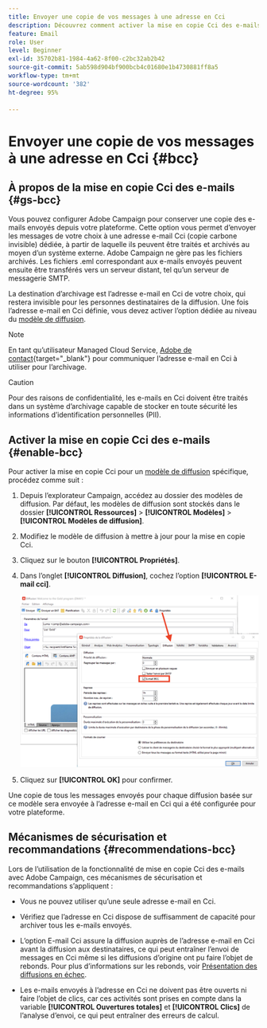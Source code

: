 ```yaml
---
title: Envoyer une copie de vos messages à une adresse en Cci
description: Découvrez comment activer la mise en copie Cci des e-mails dans Adobe Campaign
feature: Email
role: User
level: Beginner
exl-id: 35702b81-1984-4a62-8f00-c2bc32ab2b42
source-git-commit: 5ab598d904bf900bcb4c01680e1b4730881ff8a5
workflow-type: tm+mt
source-wordcount: '382'
ht-degree: 95%

---
```


# Envoyer une copie de vos messages à une adresse en Cci {#bcc}

<!--
>[!NOTE]
>
>This capability is available starting Campaign v8.3. To check your version, refer to [this section](../start/compatibility-matrix.md#how-to-check-your-campaign-version-and-buildversion)-->

## À propos de la mise en copie Cci des e-mails {#gs-bcc}

Vous pouvez configurer Adobe Campaign pour conserver une copie des e-mails envoyés depuis votre plateforme. Cette option vous permet d’envoyer les messages de votre choix à une adresse e-mail Cci (copie carbone invisible) dédiée, à partir de laquelle ils peuvent être traités et archivés au moyen d’un système externe.
Adobe Campaign ne gère pas les fichiers archivés. Les fichiers .eml correspondant aux e-mails envoyés peuvent ensuite être transférés vers un serveur distant, tel qu’un serveur de messagerie SMTP.

La destination d’archivage est l’adresse e-mail en Cci de votre choix, qui restera invisible pour les personnes destinataires de la diffusion. Une fois l’adresse e-mail en Cci définie, vous devez activer l’option dédiée au niveau du [modèle de diffusion](create-templates.md).

>[!NOTE]
>
>En tant qu’utilisateur Managed Cloud Service, [Adobe de contact](../start/campaign-faq.md#support){target="_blank"} pour communiquer l’adresse e-mail en Cci à utiliser pour l’archivage.

>[!CAUTION]
>
>Pour des raisons de confidentialité, les e-mails en Cci doivent être traités dans un système d’archivage capable de stocker en toute sécurité les informations d’identification personnelles (PII).


## Activer la mise en copie Cci des e-mails {#enable-bcc}

Pour activer la mise en copie Cci pour un [modèle de diffusion](create-templates.md) spécifique, procédez comme suit :

1. Depuis l’explorateur Campaign, accédez au dossier des modèles de diffusion. Par défaut, les modèles de diffusion sont stockés dans le dossier **[!UICONTROL Ressources]** > **[!UICONTROL Modèles]** > **[!UICONTROL Modèles de diffusion]**.
1. Modifiez le modèle de diffusion à mettre à jour pour la mise en copie Cci.
1. Cliquez sur le bouton **[!UICONTROL Propriétés]**.
1. Dans l’onglet **[!UICONTROL Diffusion]**, cochez l’option **[!UICONTROL E-mail cci]**.

   ![](assets/email-bcc.png)

1. Cliquez sur **[!UICONTROL OK]** pour confirmer.

Une copie de tous les messages envoyés pour chaque diffusion basée sur ce modèle sera envoyée à l’adresse e-mail en Cci qui a été configurée pour votre plateforme.

## Mécanismes de sécurisation et recommandations {#recommendations-bcc}

Lors de l’utilisation de la fonctionnalité de mise en copie Cci des e-mails avec Adobe Campaign, ces mécanismes de sécurisation et recommandations s’appliquent :

* Vous ne pouvez utiliser qu’une seule adresse e-mail en Cci.

* Vérifiez que l’adresse en Cci dispose de suffisamment de capacité pour archiver tous les e-mails envoyés.

* L’option E-mail Cci <!--with Enhanced MTA--> assure la diffusion auprès de l’adresse e-mail en Cci avant la diffusion aux destinataires, ce qui peut entraîner l’envoi de messages en Cci même si les diffusions d’origine ont pu faire l’objet de rebonds. Pour plus d’informations sur les rebonds, voir [Présentation des diffusions en échec](delivery-failures.md).

* Les e-mails envoyés à l’adresse en Cci ne doivent pas être ouverts ni faire l’objet de clics, car ces activités sont prises en compte dans la variable **[!UICONTROL Ouvertures totales]** et **[!UICONTROL Clics]** de l’analyse d’envoi, ce qui peut entraîner des erreurs de calcul.

<!--Only successfully sent emails are taken in account, bounces are not.-->
